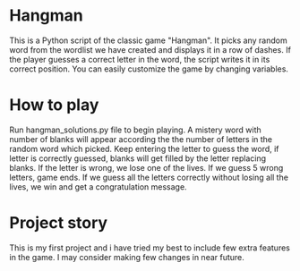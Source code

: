 # Hangman
This is a Python script of the classic game "Hangman". 
It picks any random word from the wordlist we have created and displays it in a row of dashes. 
If the player guesses a correct letter in the word, the script writes it in its correct position. 
You can easily customize the game by changing variables.
# How to play
Run hangman_solutions.py file to begin playing. 
A mistery word with number of blanks will appear according the the number of letters in the random word which picked.
Keep entering the letter to guess the word, if letter is correctly guessed, blanks will get filled by the letter replacing blanks. 
If the letter is wrong, we lose one of the lives. 
If we guess 5 wrong letters, game ends.
If we guess all the letters correctly without losing all the lives, we win and get a congratulation message.
# Project story
This is my first project and i have tried my best to include few extra features in the game. 
I may consider making few changes in near future. 
